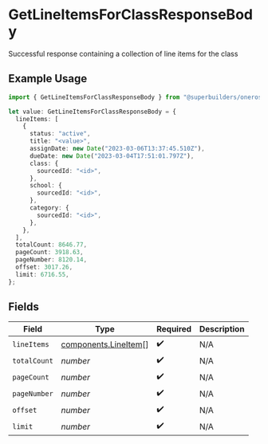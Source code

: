 # GetLineItemsForClassResponseBody

Successful response containing a collection of line items for the class

## Example Usage

```typescript
import { GetLineItemsForClassResponseBody } from "@superbuilders/oneroster/models/operations";

let value: GetLineItemsForClassResponseBody = {
  lineItems: [
    {
      status: "active",
      title: "<value>",
      assignDate: new Date("2023-03-06T13:37:45.510Z"),
      dueDate: new Date("2023-03-04T17:51:01.797Z"),
      class: {
        sourcedId: "<id>",
      },
      school: {
        sourcedId: "<id>",
      },
      category: {
        sourcedId: "<id>",
      },
    },
  ],
  totalCount: 8646.77,
  pageCount: 3918.63,
  pageNumber: 8120.14,
  offset: 3017.26,
  limit: 6716.55,
};
```

## Fields

| Field                                                        | Type                                                         | Required                                                     | Description                                                  |
| ------------------------------------------------------------ | ------------------------------------------------------------ | ------------------------------------------------------------ | ------------------------------------------------------------ |
| `lineItems`                                                  | [components.LineItem](../../models/components/lineitem.md)[] | :heavy_check_mark:                                           | N/A                                                          |
| `totalCount`                                                 | *number*                                                     | :heavy_check_mark:                                           | N/A                                                          |
| `pageCount`                                                  | *number*                                                     | :heavy_check_mark:                                           | N/A                                                          |
| `pageNumber`                                                 | *number*                                                     | :heavy_check_mark:                                           | N/A                                                          |
| `offset`                                                     | *number*                                                     | :heavy_check_mark:                                           | N/A                                                          |
| `limit`                                                      | *number*                                                     | :heavy_check_mark:                                           | N/A                                                          |